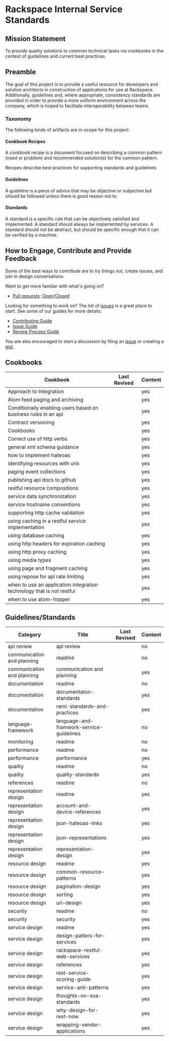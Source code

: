 # Rackspace Internal Service Standards

## Mission Statement

To provide quality solutions to common technical tasks via cookbooks in the context of guidelines and current best practices.

## Preamble

The goal of this project is to provide a useful resource for developers and solution architects in construction of applications for use at Rackspace. Additionally, guidelines and, where appropriate, consistency standards are provided in order to provide a more uniform environment across the company, which is hoped to facilitate interoperability between teams.

### Taxonomy

The following kinds of artifacts are in-scope for this project:

#### Cookbook Recipes

A cookbook recipe is a document focused on describing a common pattern (need or problem) and recommended solution(s) for the common pattern.

Recipes describe best practices for supporting standards and guidelines.

#### Guidelines

A guideline is a piece of advice that may be objective or subjective but should be followed unless there is good reason not to.

#### Standards

A standard is a specific rule that can be objectively satisfied and implemented. A standard should always be implemented by services.  A standard should not be abstract, but should be specific enough that it can be verified by a machine.

## How to Engage, Contribute and Provide Feedback

Some of the best ways to contribute are to try things out, create issues, and join in design conversations.

Want to get more familiar with what's going on?

* [Pull requests](https://github.com/rackerlabs/riss/pulls): [Open](https://github.com/rackerlabs/riss/pulls?q=is%3Aopen+is%3Apr)/[Closed](https://github.com/rackerlabs/riss/pulls?q=is%3Apr+is%3Aclosed)

Looking for something to work on? The list of [issues](https://github.com/rackerlabs/riss/issues) is a great place to start. See some of our guides for more details:

* [Contributing Guide](CONTRIBUTING.md)
* [Issue Guide](issue-guide.md)
* [Review Process Guide](review-process.md)

You are also encouraged to start a discussion by filing an [issue](https://guides.github.com/features/issues/) or creating a [gist](https://help.github.com/articles/about-gists/).

## Cookbooks
| Cookbook | Last Revised | Content |
|----------|--------------|---------|
|Approach to Integration||yes|
|Atom feed paging and archiving||yes|
|Conditionally enabling users based on business rules in an api||yes|
|Contract versioning||yes|
|Cookbooks||yes|
|Correct use of http verbs||yes|
|general xml schema guidance||yes|
|how to implement hateoas||yes|
|identifying resources with uris||yes|
|paging event collections||yes|
|publishing api docs to github||yes|
|restful resource compositions||yes|
|service data synchronization||yes|
|service hostname conventions||yes|
|supporting http cache validation||yes|
|using caching in a restful service implementation||yes|
|using database caching||yes|
|using http headers for expiration caching||yes|
|using http proxy caching||yes|
|using media types||yes|
|using page and fragment caching||yes|
|using repose for api rate limiting||yes|
|when to use an application integration technology that is not restful||yes|
|when to use atom-hopper||yes|

## Guidelines/Standards
| Category| Title | Last Revised | Content |
|---------|-------|--------------|---------|
|api review|api review||no|
|communication and planning|readme||no|
|communication and planning|communication and planning||yes|
|documentation|readme||no|
|documentation|documentaton-standards||yes|
|documentation|raml-standards-and-practices||yes|
|language-framework|language-and-framwork-service-guidelines||no|
|monitoring|readme||no|
|performance|readme||no|
|performance|performance||yes|
|quality|readme||no|
|quality|quality-standards||yes|
|references|readme||no|
|representation design|readme||yes|
|representation design|account-and-device-references||yes|
|representation design|json-hateoas-links||yes|
|representation design|json-representations||yes|
|representation design|representation-design||yes|
|resource design|readme||yes|
|resource design|common-resource-patterns||yes|
|resource design|pagination-design||yes|
|resource design|sorting||yes|
|resource design|uri-design||yes|
|security|readme||no|
|security|security||yes|
|service design|readme||yes|
|service design|design-patters-for-services||yes|
|service design|rackspace-restful-web-services||yes|
|service design|references||yes|
|service design|rest-service-scoring-guide||yes|
|service design|service-anti-patterns||yes|
|service design|thoughts-on-soa-standards||yes|
|service design|why-design-for-rest-now||yes|
|service design|wrapping-vendor-applications||yes|
